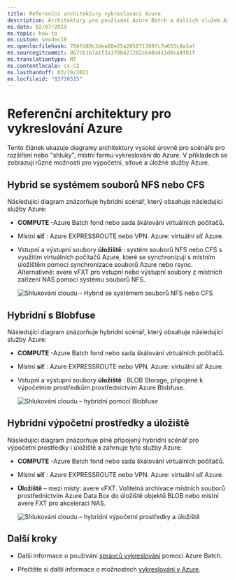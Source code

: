 ```yaml
---
title: Referenční architektury vykreslování Azure
description: Architektury pro používání Azure Batch a dalších služeb Azure k rozšíření místní farmy vykreslování s využitím shlukování do cloudu
ms.date: 02/07/2019
ms.topic: how-to
ms.custom: seodec18
ms.openlocfilehash: 784fd89c3dea88e25a2058713897c7a655c8a3af
ms.sourcegitcommit: 867cb1b7a1f3a1f0b427282c648d411d0ca4f81f
ms.translationtype: MT
ms.contentlocale: cs-CZ
ms.lasthandoff: 03/19/2021
ms.locfileid: "83726515"
---
```

# <a name="reference-architectures-for-azure-rendering"></a>Referenční architektury pro vykreslování Azure

Tento článek ukazuje diagramy architektury vysoké úrovně pro scénáře pro rozšíření nebo "shluky", místní farmu vykreslování do Azure. V příkladech se zobrazují různé možnosti pro výpočetní, síťové a úložné služby Azure.

## <a name="hybrid-with-nfs-or-cfs"></a>Hybrid se systémem souborů NFS nebo CFS

Následující diagram znázorňuje hybridní scénář, který obsahuje následující služby Azure:

* **COMPUTE** -Azure Batch fond nebo sada škálování virtuálních počítačů.

* Místní **síť** : Azure EXPRESSROUTE nebo VPN. Azure: virtuální síť Azure.

* Vstupní a výstupní soubory **úložiště** : systém souborů NFS nebo CFS s využitím virtuálních počítačů Azure, které se synchronizují s místním úložištěm pomocí synchronizace souborů Azure nebo rsync. Alternativně: avere vFXT pro vstupní nebo výstupní soubory z místních zařízení NAS pomocí systému souborů NFS.

  ![Shlukování cloudu – Hybrid se systémem souborů NFS nebo CFS](./media/batch-rendering-architectures/hybrid-nfs-cfs-avere.png)

## <a name="hybrid-with-blobfuse"></a>Hybridní s Blobfuse

Následující diagram znázorňuje hybridní scénář, který obsahuje následující služby Azure:

* **COMPUTE** -Azure Batch fond nebo sada škálování virtuálních počítačů.

* Místní **síť** : Azure EXPRESSROUTE nebo VPN. Azure: virtuální síť Azure.

* Vstupní a výstupní soubory **úložiště** : BLOB Storage, připojené k výpočetním prostředkům prostřednictvím Azure Blobfuse.

  ![Shlukování cloudu – hybridní pomocí Blobfuse](./media/batch-rendering-architectures/hybrid-blob-fuse.png)

## <a name="hybrid-compute-and-storage"></a>Hybridní výpočetní prostředky a úložiště

Následující diagram znázorňuje plně připojený hybridní scénář pro výpočetní prostředky i úložiště a zahrnuje tyto služby Azure:

* **COMPUTE** -Azure Batch fond nebo sada škálování virtuálních počítačů.

* Místní **síť** : Azure EXPRESSROUTE nebo VPN. Azure: virtuální síť Azure.

* **Úložiště** – mezi místy: avere vFXT. Volitelná archivace místních souborů prostřednictvím Azure Data Box do úložiště objektů BLOB nebo místní avere FXT pro akceleraci NAS.

  ![Shlukování cloudu – hybridní výpočetní prostředky a úložiště](./media/batch-rendering-architectures/hybrid-compute-storage-avere.png)


## <a name="next-steps"></a>Další kroky

* Další informace o používání [správců vykreslování](batch-rendering-render-managers.md) pomocí Azure Batch.

* Přečtěte si další informace o možnostech [vykreslování v Azure](batch-rendering-service.md).